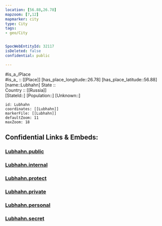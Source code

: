 ```yaml
---
location: [56.88,26.78] 
mapzoom: [7,12] 
mapmarker: city 
type: City
tags:
- geo/City


SpocWebEntityId: 32117
isDeleted: false
confidential: public

---
```

#is_a_/Place  
#is_a_ :: [[Place]] 
[has_place_longitude::26.78] 
[has_place_latitude::56.88] 
[name::Lubhahn] 
State ::  
Country :: [[Russia]]  
[StateId::] 
[Population::] 
[Unknown::] 


```leaflet
id: Lubhahn
coordinates: [[Lubhahn]] 
markerFile: [[Lubhahn]] 
defaultZoom: 11 
maxZoom: 18
```


## Confidential Links & Embeds: 

### [Lubhahn.public](/_public/\Earth\Continent\Europe\Europe~North\Latvia\Regions~Latvia\Vidzeme\counties~Vidzeme\Madona\CityLubhahn.public.md) 

### [Lubhahn.internal](/_internal/\Earth\Continent\Europe\Europe~North\Latvia\Regions~Latvia\Vidzeme\counties~Vidzeme\Madona\CityLubhahn.internal.md) 

### [Lubhahn.protect](/_protect/\Earth\Continent\Europe\Europe~North\Latvia\Regions~Latvia\Vidzeme\counties~Vidzeme\Madona\CityLubhahn.protect.md) 

### [Lubhahn.private](/_private/\Earth\Continent\Europe\Europe~North\Latvia\Regions~Latvia\Vidzeme\counties~Vidzeme\Madona\CityLubhahn.private.md) 

### [Lubhahn.personal](/_personal/\Earth\Continent\Europe\Europe~North\Latvia\Regions~Latvia\Vidzeme\counties~Vidzeme\Madona\CityLubhahn.personal.md) 

### [Lubhahn.secret](/_secret/\Earth\Continent\Europe\Europe~North\Latvia\Regions~Latvia\Vidzeme\counties~Vidzeme\Madona\CityLubhahn.secret.md)

